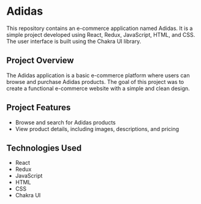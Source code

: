 # Adidas

This repository contains an e-commerce application named Adidas. It is a simple project developed using React, Redux, JavaScript, HTML, and CSS. The user interface is built using the Chakra UI library.

## Project Overview

The Adidas application is a basic e-commerce platform where users can browse and purchase Adidas products. The goal of this project was to create a functional e-commerce website with a simple and clean design.

## Project Features

- Browse and search for Adidas products
- View product details, including images, descriptions, and pricing

## Technologies Used

- React
- Redux
- JavaScript
- HTML
- CSS
- Chakra UI
